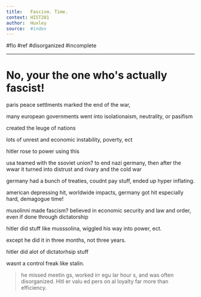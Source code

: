 ```yaml
---
title:   Fascism. Time.
context: HIST201
author:  Huxley
source:  #index
---
```


#flo #ref #disorganized #incomplete

---


# No, your the one who's actually fascist!



paris peace settlments marked the end of the war,

many european governments went into isolationaism, neutrality, or pasifism

created the leuge of nations

lots of unrest and economic instability, poverty, ect

hitler rose to power using this

usa teamed with the ssoviet union? to end nazi germany, then after the wwar it turned into distrust and rivary and the cold war


germany had a bunch of treaties, coudnt pay stuff, ended up hyper inflating.


american depressing hit, worldwide impacts, germany got hit especially hard,
demagogue time!


musolinni made fascism? believed in economic security and law and order, even if done through dictatorship 



hitler did stuff like musssolina, wiggled his way into power, ect. 

except he did it in three months, not three years. 


hitler did alot of dictatorhsip stuff 


wasnt a control freak like stalin. 

> he missed meetin gs, worked irr egu lar hour s, and was often disorganized. Hitl er valu ed pers on al loyalty far more than efficiency.































